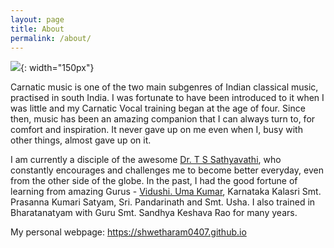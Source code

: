 ```yaml
---
layout: page
title: About
permalink: /about/
---
```


![ ](../data/img/profile_pic.PNG){: width="150px"}

Carnatic music is one of the two main subgenres of Indian classical music, practised in south India. I was fortunate to have been introduced to it when I was little and my Carnatic Vocal training began at the age of four. Since then, music has been an amazing companion that I can always turn to, for comfort and inspiration. It never gave up on me even when I, busy with other things, almost gave up on it. 

I am currently a disciple of the awesome [Dr. T S Sathyavathi](https://www.tssathyavathi.com), who constantly encourages and challenges me to become better everyday, even from the other side of the globe. In the past, I had the good fortune of learning from amazing Gurus -  [Vidushi. Uma Kumar](https://musicearn.in/me/umakumar), Karnataka Kalasri Smt. Prasanna Kumari Satyam, Sri. Pandarinath and Smt. Usha. I also trained in Bharatanatyam with Guru Smt. Sandhya Keshava Rao for many years.

My personal webpage: https://shwetharam0407.github.io
